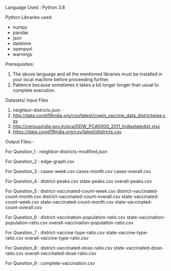 Language Used : Python 3.8

Python Libraries used:
 - numpy
 - pandas
 - json
 - datetime
 - openpyxl
 - warnings

Prerequisites: 

1. The above language and all the mentioned libraries must be installed in your local machine before proceeding further.
2. Patience because sometimes it takes a bit longer longer than usual to complete execution.


Datasets/ Input Files

1. neighbor-districts.json
2. http://data.covid19india.org/csv/latest/cowin_vaccine_data_districtwise.csv
3. http://censusindia.gov.in/pca/DDW_PCA0000_2011_Indiastatedist.xlsx
4. https://data.covid19india.org/csv/latest/districts.csv

Output Files:-

For Question_1 : neighbor-districts-modified.json

For Question_2 : edge-graph.csv

For Question_3 : cases-week.csv
                 cases-month.csv
                 cases-overall.csv

For Question_4 : district-peaks.csv
                 state-peaks.csv
                 overall-peaks.csv

For Question_5 : district-vaccinated-count-week.csv
                 district-vaccinated-count-month.csv
                 district-vaccinated-count-overall.csv
                 state-vaccinated-count-week.csv
                 state-vaccinated-count-month.csv
                 state-vaccinated-count-overall.csv

For Question_6 : district-vaccination-population-ratio.csv
                 state-vaccination-population-ratio.csv
                 overall-vaccination-population-ratio.csv

For Question_7 : district-vaccine-type-ratio.csv
                 state-vaccine-type-ratio.csv
                 overall-vaccine-type-ratio.csv

For Question_8 : district-vaccinated-dose-ratio.csv
                 state-vaccinated-dose-ratio.csv
                 overall-vaccinated-dose-ratio.csv

For Question_9 : complete-vaccination.csv


